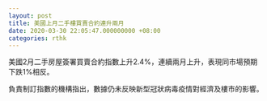 ```yaml
---
layout: post
title: 美國上月二手樓買賣合約連升兩月
date: 2020-03-30 22:05:47.000000000 +08:00
categories: rthk
---
```


美國2月二手房屋簽署買賣合約指數上升2.4%，連續兩月上升，表現同市場預期下跌1%相反。

負責制訂指數的機構指出，數據仍未反映新型冠狀病毒疫情對經濟及樓市的影響。
